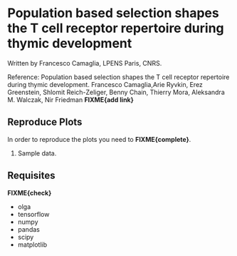 # Population based selection shapes the T cell receptor repertoire during thymic development

Written by Francesco Camaglia, LPENS Paris, CNRS.

Reference: Population based selection shapes the T cell receptor repertoire during thymic development. Francesco Camaglia,Arie Ryvkin, Erez Greenstein, Shlomit Reich-Zeliger, Benny Chain, Thierry Mora, Aleksandra M. Walczak, Nir Friedman __FIXME{add link}__

## Reproduce Plots

In order to reproduce the plots you need to __FIXME{complete}__.

1) Sample data.

## Requisites

__FIXME{check}__
- olga
- tensorflow
- numpy
- pandas
- scipy
- matplotlib
